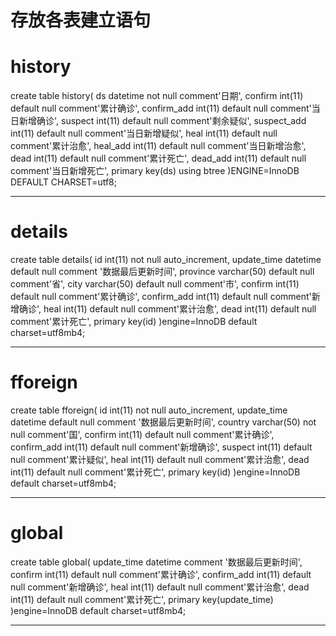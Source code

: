 # 存放各表建立语句

# history

create table history(
ds datetime not null comment'日期',
confirm int(11) default null comment'累计确诊',
confirm_add int(11) default null comment'当日新增确诊',
suspect int(11) default null comment'剩余疑似',
suspect_add int(11) default null comment'当日新增疑似',
heal int(11) default null comment'累计治愈',
heal_add int(11) default null comment'当日新增治愈',
dead int(11) default null comment'累计死亡',
dead_add int(11) default null comment'当日新增死亡',
primary key(ds) using btree
)ENGINE=InnoDB DEFAULT CHARSET=utf8;

***
# details

create table details(
id int(11) not null auto_increment,
update_time datetime default null comment '数据最后更新时间',
province varchar(50) default null comment'省',
city varchar(50) default null comment'市',
confirm int(11) default null comment'累计确诊',
confirm_add int(11) default null comment'新增确诊',
heal int(11) default null comment'累计治愈',
dead int(11) default null comment'累计死亡',
primary key(id) 
)engine=InnoDB default charset=utf8mb4;

***
# fforeign

create table fforeign(
id int(11) not null auto_increment,
update_time datetime default null comment '数据最后更新时间',
country varchar(50) not null comment'国',
confirm int(11) default null comment'累计确诊',
confirm_add int(11) default null comment'新增确诊',
suspect int(11) default null comment'累计疑似',
heal int(11) default null comment'累计治愈',
dead int(11) default null comment'累计死亡',
primary key(id) 
)engine=InnoDB default charset=utf8mb4;

***

# global

create table global(
update_time datetime  comment '数据最后更新时间',
confirm int(11) default null comment'累计确诊',
confirm_add int(11) default null comment'新增确诊',
heal int(11) default null comment'累计治愈',
dead int(11) default null comment'累计死亡',
primary key(update_time)
)engine=InnoDB default charset=utf8mb4;

***